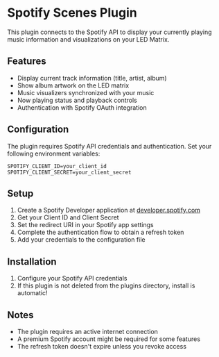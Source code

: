 # Spotify Scenes Plugin

This plugin connects to the Spotify API to display your currently playing music information and visualizations on your LED Matrix.

## Features

- Display current track information (title, artist, album)
- Show album artwork on the LED matrix
- Music visualizers synchronized with your music
- Now playing status and playback controls
- Authentication with Spotify OAuth integration

## Configuration

The plugin requires Spotify API credentials and authentication.
Set your following environment variables:
```
SPOTIFY_CLIENT_ID=your_client_id
SPOTIFY_CLIENT_SECRET=your_client_secret
```

## Setup

1. Create a Spotify Developer application at [developer.spotify.com](https://developer.spotify.com/dashboard/)
2. Get your Client ID and Client Secret
3. Set the redirect URI in your Spotify app settings
4. Complete the authentication flow to obtain a refresh token
5. Add your credentials to the configuration file

## Installation
1. Configure your Spotify API credentials
2. If this plugin is not deleted from the plugins directory, install is automatic!


## Notes

- The plugin requires an active internet connection
- A premium Spotify account might be required for some features
- The refresh token doesn't expire unless you revoke access
